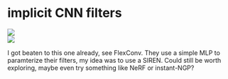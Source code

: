 # implicit CNN filters

![](https://img.shields.io/badge/tag-wip-lightgrey)  
![](https://img.shields.io/badge/tag-experimental-lightgrey)


I got beaten to this one already, see FlexConv.
They use a simple MLP to paramterize their filters, my idea was to use a SIREN.
Could still be worth exploring, maybe even try something like NeRF or instant-NGP?
